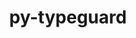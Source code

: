 ---
title: "py-typeguard"
layout: cache
categories: [package, develop-2024-01-21]
meta: {"versions": ["2.13.3"], "compilers": ["gcc@=11.4.0", "gcc@=9.4.0", "oneapi@=2023.2.0"], "oss": ["ubuntu20.04", "ubuntu22.04"], "platforms": ["linux"], "targets": ["aarch64", "neoverse_v1", "ppc64le", "x86_64_v3"], "stacks": ["e4s", "e4s-aarch64", "e4s-neoverse_v1", "e4s-oneapi", "e4s-power", "root"], "num_specs": 5, "num_specs_by_stack": {"e4s-neoverse_v1": 1, "root": 5, "e4s-power": 1, "e4s": 1, "e4s-oneapi": 1, "e4s-aarch64": 1}}
spec_details: [{"hash": "z7wyryox6ckzakvsa66mgax44eskcaql", "compiler": "gcc@=11.4.0", "versions": ["2.13.3"], "os": "ubuntu20.04", "platform": "linux", "target": "neoverse_v1", "variants": ["build_system=python_pip"], "stacks": ["e4s-neoverse_v1", "root"], "size": "-", "tarball": "https://binaries.spack.io/releases/develop-2024-01-21/build_cache/linux-ubuntu20.04-neoverse_v1/gcc-11.4.0/py-typeguard-2.13.3/linux-ubuntu20.04-neoverse_v1-gcc-11.4.0-py-typeguard-2.13.3-z7wyryox6ckzakvsa66mgax44eskcaql.spack"}, {"hash": "vrajsdte5gwyhxpcqgal7mgmyhmf3p72", "compiler": "gcc@=9.4.0", "versions": ["2.13.3"], "os": "ubuntu20.04", "platform": "linux", "target": "ppc64le", "variants": ["build_system=python_pip"], "stacks": ["root", "e4s-power"], "size": "-", "tarball": "https://binaries.spack.io/releases/develop-2024-01-21/build_cache/linux-ubuntu20.04-ppc64le/gcc-9.4.0/py-typeguard-2.13.3/linux-ubuntu20.04-ppc64le-gcc-9.4.0-py-typeguard-2.13.3-vrajsdte5gwyhxpcqgal7mgmyhmf3p72.spack"}, {"hash": "edsfocd2kutivyw6ufg3uc6mjtod2ntb", "compiler": "gcc@=11.4.0", "versions": ["2.13.3"], "os": "ubuntu20.04", "platform": "linux", "target": "x86_64_v3", "variants": ["build_system=python_pip"], "stacks": ["root", "e4s"], "size": "-", "tarball": "https://binaries.spack.io/releases/develop-2024-01-21/build_cache/linux-ubuntu20.04-x86_64_v3/gcc-11.4.0/py-typeguard-2.13.3/linux-ubuntu20.04-x86_64_v3-gcc-11.4.0-py-typeguard-2.13.3-edsfocd2kutivyw6ufg3uc6mjtod2ntb.spack"}, {"hash": "ua2ohzs2q4ulscy6xohx3ff7ajr67ttb", "compiler": "oneapi@=2023.2.0", "versions": ["2.13.3"], "os": "ubuntu20.04", "platform": "linux", "target": "x86_64_v3", "variants": ["build_system=python_pip"], "stacks": ["root", "e4s-oneapi"], "size": "-", "tarball": "https://binaries.spack.io/releases/develop-2024-01-21/build_cache/linux-ubuntu20.04-x86_64_v3/oneapi-2023.2.0/py-typeguard-2.13.3/linux-ubuntu20.04-x86_64_v3-oneapi-2023.2.0-py-typeguard-2.13.3-ua2ohzs2q4ulscy6xohx3ff7ajr67ttb.spack"}, {"hash": "xizn5fs2azjcuziofpfr2xifrmat7o2m", "compiler": "gcc@=11.4.0", "versions": ["2.13.3"], "os": "ubuntu22.04", "platform": "linux", "target": "aarch64", "variants": ["build_system=python_pip"], "stacks": ["e4s-aarch64", "root"], "size": "-", "tarball": "https://binaries.spack.io/releases/develop-2024-01-21/build_cache/linux-ubuntu22.04-aarch64/gcc-11.4.0/py-typeguard-2.13.3/linux-ubuntu22.04-aarch64-gcc-11.4.0-py-typeguard-2.13.3-xizn5fs2azjcuziofpfr2xifrmat7o2m.spack"}]
---